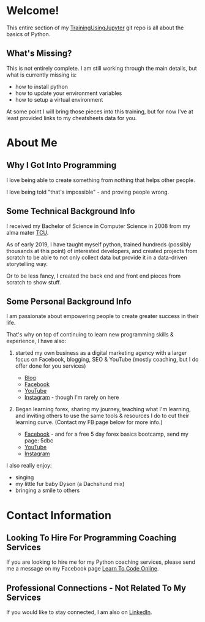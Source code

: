 # Welcome!

This entire section of my [TrainingUsingJupyter](https://github.com/ProsperousHeart/TrainingUsingJupyter) git repo is all about the basics of Python.

## What's Missing?

This is not entirely complete. I am still working through the main details, but what is currently missing is:
- how to install python
- how to update your environment variables
- how to setup a virtual environment

At some point I will bring those pieces into this training, but for now I've at least provided links to my cheatsheets data for you.

# About Me

## Why I Got Into Programming

I love being able to create something from nothing that helps other people.

I love being told "that's impossible" - and proving people wrong.

## Some Technical Background Info

I received my Bachelor of Science in Computer Science in 2008 from my alma mater [TCU](https://www.tcu.edu).

As of early 2019, I have taught myself python, trained hundreds (possibly thousands at this point) of interested developers, and created projects from scratch to be able to not only collect data but provide it in a data-driven storytelling way.

Or to be less fancy, I created the back end and front end pieces from scratch to show stuff.

## Some Personal Background Info

I am passionate about empowering people to create greater success in their life.

That's why on top of continuing to learn new programming skills & experience, I have also:

1. started my own business as a digital marketing agency with a larger focus on Facebook, blogging, SEO & YouTube (mostly coaching, but I do offer done for you services)

    - [Blog](https://mlsp.co/l7gno)
    - [Facebook](https://www.prosperousheart.com/PH-facebook-page)
    - [YouTube](https://mlsp.co/l7fy7)
    - [Instagram](https://mlsp.co/l7fxt) - though I'm rarely on here

2. Began learning forex, sharing my journey, teaching what I'm learning, and inviting others to use the same tools & resources I do to cut their learning curve. (Contact my FB page below for more info.)

    - [Facebook](https://mlsp.co/l7fwu) - and for a free 5 day forex basics bootcamp, send my page:  5dbc
    - [YouTube](http://youtube.wealthninja.biz)
    - [Instagram](https://mlsp.co/l7ja6)

I also really enjoy:
- singing
- my little fur baby Dyson (a Dachshund mix)
- bringing a smile to others


# Contact Information

## Looking To Hire For Programming Coaching Services

If you are looking to hire me for my Python coaching services, please send me a message on my Facebook page [Learn To Code Online](https://www.facebook.com/LearnToCodeOnline/?modal=admin_todo_tour).

## Professional Connections - Not Related To My Services

If you would like to stay connected, I am also on [LinkedIn](https://linkedin.com/in/kkeeton).